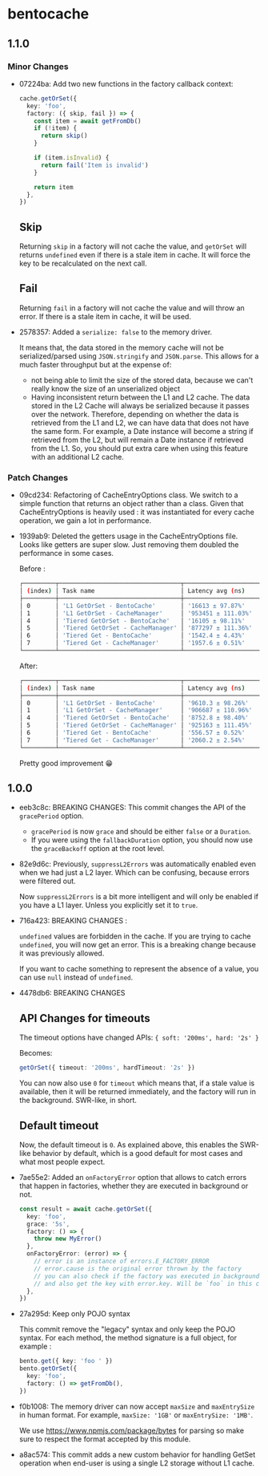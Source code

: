 # bentocache

## 1.1.0

### Minor Changes

- 07224ba: Add two new functions in the factory callback context:

  ```ts
  cache.getOrSet({
    key: 'foo',
    factory: ({ skip, fail }) => {
      const item = await getFromDb()
      if (!item) {
        return skip()
      }

      if (item.isInvalid) {
        return fail('Item is invalid')
      }

      return item
    },
  })
  ```

  ## Skip

  Returning `skip` in a factory will not cache the value, and `getOrSet` will returns `undefined` even if there is a stale item in cache.
  It will force the key to be recalculated on the next call.

  ## Fail

  Returning `fail` in a factory will not cache the value and will throw an error. If there is a stale item in cache, it will be used.

- 2578357: Added a `serialize: false` to the memory driver.

  It means that, the data stored in the memory cache will not be serialized/parsed using `JSON.stringify` and `JSON.parse`. This allows for a much faster throughput but at the expense of:

  - not being able to limit the size of the stored data, because we can't really know the size of an unserialized object
  - Having inconsistent return between the L1 and L2 cache. The data stored in the L2 Cache will always be serialized because it passes over the network. Therefore, depending on whether the data is retrieved from the L1 and L2, we can have data that does not have the same form. For example, a Date instance will become a string if retrieved from the L2, but will remain a Date instance if retrieved from the L1. So, you should put extra care when using this feature with an additional L2 cache.

### Patch Changes

- 09cd234: Refactoring of CacheEntryOptions class. We switch to a simple function that returns an object rather than a class. Given that CacheEntryOptions is heavily used : it was instantiated for every cache operation, we gain a lot in performance.
- 1939ab9: Deleted the getters usage in the CacheEntryOptions file. Looks like getters are super slow. Just removing them doubled the performance in some cases.

  Before :

  ```sh
  ┌─────────┬──────────────────────────────────┬─────────────────────┬─────────────────────┬────────────────────────┬────────────────────────┬─────────┐
  │ (index) │ Task name                        │ Latency avg (ns)    │ Latency med (ns)    │ Throughput avg (ops/s) │ Throughput med (ops/s) │ Samples │
  ├─────────┼──────────────────────────────────┼─────────────────────┼─────────────────────┼────────────────────────┼────────────────────────┼─────────┤
  │ 0       │ 'L1 GetOrSet - BentoCache'       │ '16613 ± 97.87%'    │ '1560.0 ± 45.00'    │ '613098 ± 0.10%'       │ '641026 ± 19040'       │ 83796   │
  │ 1       │ 'L1 GetOrSet - CacheManager'     │ '953451 ± 111.03%'  │ '160022 ± 3815.00'  │ '5700 ± 1.23%'         │ '6249 ± 151'           │ 1049    │
  │ 4       │ 'Tiered GetOrSet - BentoCache'   │ '16105 ± 98.11%'    │ '1515.0 ± 45.00'    │ '636621 ± 0.08%'       │ '660066 ± 20206'       │ 86675   │
  │ 5       │ 'Tiered GetOrSet - CacheManager' │ '877297 ± 111.36%'  │ '161617 ± 2876.00'  │ '5948 ± 0.67%'         │ '6187 ± 112'           │ 1140    │
  │ 6       │ 'Tiered Get - BentoCache'        │ '1542.4 ± 4.43%'    │ '992.00 ± 18.00'    │ '973931 ± 0.03%'       │ '1008065 ± 17966'      │ 648343  │
  │ 7       │ 'Tiered Get - CacheManager'      │ '1957.6 ± 0.51%'    │ '1848.0 ± 26.00'    │ '534458 ± 0.02%'       │ '541126 ± 7722'        │ 510827  │
  └─────────┴──────────────────────────────────┴─────────────────────┴─────────────────────┴────────────────────────┴────────────────────────┴─────────┘
  ```

  After:

  ```sh
  ┌─────────┬──────────────────────────────────┬─────────────────────┬─────────────────────┬────────────────────────┬────────────────────────┬─────────┐
  │ (index) │ Task name                        │ Latency avg (ns)    │ Latency med (ns)    │ Throughput avg (ops/s) │ Throughput med (ops/s) │ Samples │
  ├─────────┼──────────────────────────────────┼─────────────────────┼─────────────────────┼────────────────────────┼────────────────────────┼─────────┤
  │ 0       │ 'L1 GetOrSet - BentoCache'       │ '9610.3 ± 98.26%'   │ '1109.0 ± 29.00'    │ '879036 ± 0.05%'       │ '901713 ± 22979'       │ 143980  │
  │ 1       │ 'L1 GetOrSet - CacheManager'     │ '906687 ± 110.96%'  │ '172470 ± 1785.00'  │ '5601 ± 0.56%'         │ '5798 ± 61'            │ 1103    │
  │ 4       │ 'Tiered GetOrSet - BentoCache'   │ '8752.8 ± 98.40%'   │ '1060.0 ± 19.00'    │ '924367 ± 0.04%'       │ '943396 ± 17219'       │ 158461  │
  │ 5       │ 'Tiered GetOrSet - CacheManager' │ '925163 ± 111.45%'  │ '173578 ± 2970.00'  │ '5590 ± 0.55%'         │ '5761 ± 100'           │ 1081    │
  │ 6       │ 'Tiered Get - BentoCache'        │ '556.57 ± 0.52%'    │ '511.00 ± 10.00'    │ '1923598 ± 0.01%'      │ '1956947 ± 37561'      │ 1796720 │
  │ 7       │ 'Tiered Get - CacheManager'      │ '2060.2 ± 2.54%'    │ '1928.0 ± 20.00'    │ '513068 ± 0.02%'       │ '518672 ± 5325'        │ 485387  │
  └─────────┴──────────────────────────────────┴─────────────────────┴─────────────────────┴────────────────────────┴────────────────────────┴─────────┘
  ```

  Pretty good improvement 😁

## 1.0.0

- eeb3c8c: BREAKING CHANGES:
  This commit changes the API of the `gracePeriod` option.
  - `gracePeriod` is now `grace` and should be either `false` or a `Duration`.
  - If you were using the `fallbackDuration` option, you should now use the `graceBackoff` option at the root level.
- 82e9d6c: Previously, `suppressL2Errors` was automatically enabled even when we had just a L2 layer. Which can be confusing, because errors were filtered out.

  Now `suppressL2Errors` is a bit more intelligent and will only be enabled if you have a L1 layer. Unless you explicitly set it to `true`.

- 716a423: BREAKING CHANGES :

  `undefined` values are forbidden in the cache. If you are trying to cache `undefined`, you will now get an error. This is a breaking change because it was previously allowed.

  If you want to cache something to represent the absence of a value, you can use `null` instead of `undefined`.

- 4478db6: BREAKING CHANGES

  ## API Changes for timeouts

  The timeout options have changed APIs:
  `{ soft: '200ms', hard: '2s' }`

  Becomes:

  ```ts
  getOrSet({ timeout: '200ms', hardTimeout: '2s' })
  ```

  You can now also use `0` for `timeout` which means that, if a stale value is available, then it will be returned immediately, and the factory will run in the background. SWR-like, in short.

  ## Default timeout

  Now, the default timeout is `0`. As explained above, this enables the SWR-like behavior by default, which is a good default for most cases and what most people expect.

- 7ae55e2: Added an `onFactoryError` option that allows to catch errors that happen in factories, whether they are executed in background or not.

  ```ts
  const result = await cache.getOrSet({
    key: 'foo',
    grace: '5s',
    factory: () => {
      throw new MyError()
    },
    onFactoryError: (error) => {
      // error is an instance of errors.E_FACTORY_ERROR
      // error.cause is the original error thrown by the factory
      // you can also check if the factory was executed in background with error.isBackgroundFactory
      // and also get the key with error.key. Will be `foo` in this case
    },
  })
  ```

- 27a295d: Keep only POJO syntax

  This commit remove the "legacy" syntax and only keep the POJO syntax.
  For each method, the method signature is a full object, for example :

  ```ts
  bento.get({ key: 'foo ' })
  bento.getOrSet({
    key: 'foo',
    factory: () => getFromDb(),
  })
  ```

- f0b1008: The memory driver can now accept `maxSize` and `maxEntrySize` in human format. For example, `maxSize: '1GB'` or `maxEntrySize: '1MB'`.

  We use https://www.npmjs.com/package/bytes for parsing so make sure to respect the format accepted by this module.

- a8ac574: This commit adds a new custom behavior for handling GetSet operation when end-user is using a single L2 storage without L1 cache.
